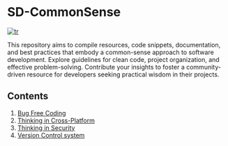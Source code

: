 # SD-CommonSense
[![tr](https://img.shields.io/badge/lang-tr-red.svg)](https://github.com/kzlsahin/SD-CommonSense/blob/main/README.tr.md)

This repository aims to compile resources, code snippets, documentation, and best practices that embody a common-sense approach to software development. Explore guidelines for clean code, project organization, and effective problem-solving. Contribute your insights to foster a community-driven resource for developers seeking practical wisdom in their projects.

## Contents

1. [Bug Free Coding](https://github.com/kzlsahin/SD-CommonSense/blob/main/BUG-FREE-CODING.md)
2. [Thinking in Cross-Platform](https://github.com/kzlsahin/SD-CommonSense/blob/main/THINKING_IN_CROSSPLATFORM.md)
3. [Thinking in Security](https://github.com/kzlsahin/SD-CommonSense/blob/main/THINKING_IN_SECURITY.md)
4. [Version Control system](https://github.com/kzlsahin/SD-CommonSense/blob/main/VersionControl.md)
